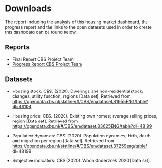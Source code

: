 # Downloads
The report including the analysis of this housing market dashboard, the progress report and the links to the open datasets used in order to create this dashboard can be found below.

## Reports
* [Final Report CBS Project Team](www/reports/FinalReport.pdf)
* [Progress Report CBS Project Team](www/reports/ProgressReport.pdf)

## Datasets
* Housing stock: CBS. (2020). Dwellings and non-residential stock; changes, utility function, regions [Data set]. Retrieved from https://opendata.cbs.nl/statline/#/CBS/en/dataset/81955ENG/table?dl=48194

* Housing price: CBS. (2020). Existing own homes; average selling prices, region [Data set]. 
Retrieved from https://opendata.cbs.nl/#/CBS/en/dataset/83625ENG/table?dl=48199

* Population dynamics: CBS. (2020). Population dynamics; birth, death and migration per region [Data set]. Retrieved from https://opendata.cbs.nl/statline/#/CBS/en/dataset/37259eng/table?dl=4819B

* Subjective indicators: CBS (2020). Woon Onderzoek 2020 [Data set].
